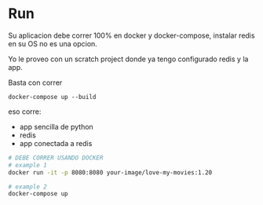 
# Run

Su aplicacion debe correr 100% en docker y docker-compose, instalar redis en su OS no es una opcion.

Yo le proveo con un scratch project donde ya tengo configurado redis y la app.

Basta con correr

`docker-compose up --build`

eso corre:
- app sencilla de python
- redis
- app conectada a redis



```bash
# DEBE CORRER USANDO DOCKER
# example 1
docker run -it -p 8080:8080 your-image/love-my-movies:1.20

# example 2
docker-compose up

```
